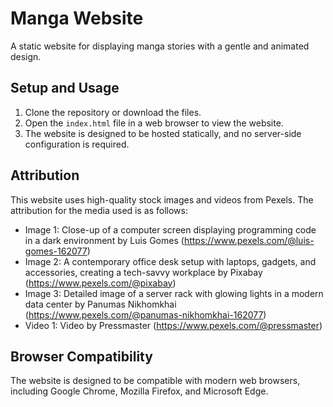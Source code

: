 # Manga Website

A static website for displaying manga stories with a gentle and animated design.

## Setup and Usage

1. Clone the repository or download the files.
2. Open the `index.html` file in a web browser to view the website.
3. The website is designed to be hosted statically, and no server-side configuration is required.

## Attribution

This website uses high-quality stock images and videos from Pexels. The attribution for the media used is as follows:

* Image 1: Close-up of a computer screen displaying programming code in a dark environment by Luis Gomes (https://www.pexels.com/@luis-gomes-162077)
* Image 2: A contemporary office desk setup with laptops, gadgets, and accessories, creating a tech-savvy workplace by Pixabay (https://www.pexels.com/@pixabay)
* Image 3: Detailed image of a server rack with glowing lights in a modern data center by Panumas Nikhomkhai (https://www.pexels.com/@panumas-nikhomkhai-162077)
* Video 1: Video by Pressmaster (https://www.pexels.com/@pressmaster)

## Browser Compatibility

The website is designed to be compatible with modern web browsers, including Google Chrome, Mozilla Firefox, and Microsoft Edge.